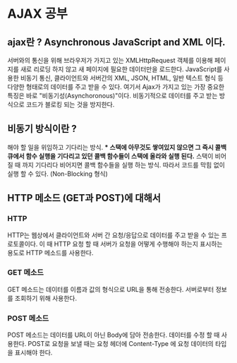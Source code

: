# AJAX 공부

## ajax란 ? Asynchronous JavaScript and XML 이다.

서버와의 통신을 위해 브라우저가 가지고 있는 XMLHttpRequest 객체를 이용해 페이지를 새로 리로딩 하지 않고 새 페이지에 필요한 데이터만을 로드한다. JavaScript를 사용한 비동기 통신, 클라이언트와 서버간의 XML, JSON, HTML, 일반 텍스트 형식 등 다양한 형태로의 데이터를 주고 받을 수 있다. 여기서 Ajax가 가지고 있는 가장 중요한 특징은 바로 "비동기성(Asynchoronous)"이다. 비동기적으로 데이터를 주고 받는 방식으로 코드가 블로킹 되는 것을 방지한다.

## 비동기 방식이란 ?

해야 할 일을 위임하고 기다리는 방식.
<strong>\* 스택에 아무것도 쌓여있지 않으면 그 즉시 콜백 큐에서 함수 실행을 기다리고 있던 콜백 함수들이 스택에 올라와 실행 된다.</strong>
스택이 비어질 때 까지 기다리다 비어지면 콜백 함수들을 실행 하는 방식.
따라서 코드를 막힘 없이 실행 할 수 있다. (Non-Blocking 형식)

## HTTP 메소드 (GET과 POST)에 대해서

### HTTP

HTTP는 웹상에서 클라이언트와 서버 간 요청/응답으로 데이터를 주고 받을 수 있는 프로토콜이다. 이 때 HTTP 요청 할 때 서버가 요청을 어떻게 수행해야 하는지 표시하는 용도로 HTTP 메소드를 사용한다.

### GET 메소드

GET 메소드는 데이터를 이름과 값의 형식으로 URL을 통해 전송한다. 서버로부터 정보를 조회하기 위해 사용한다.

### POST 메소드

POST 메소드는 데이터를 URL이 아닌 Body에 담아 전송한다. 데이터를 수정 할 때 사용한다. POST로 요청을 보낼 때는 요청 헤더에 Content-Type 에 요청 데이터의 타입을 표시해야 한다.
